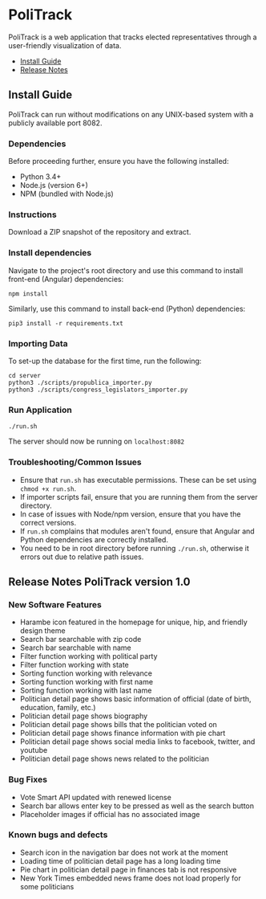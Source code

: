# PoliTrack

PoliTrack is a web application that tracks elected representatives through a user-friendly visualization of data.

- [Install Guide](#install-guide)
- [Release Notes](#release-notes-politrack-version-10)

## Install Guide

PoliTrack can run without modifications on any UNIX-based system with a publicly available port 8082.

### Dependencies
Before proceeding further, ensure you have the following installed:

- Python 3.4+
- Node.js (version 6+)
- NPM (bundled with Node.js)

### Instructions

Download a ZIP snapshot of the repository and extract.

### Install dependencies
Navigate to the project's root directory and use this command to install front-end (Angular) dependencies:
```
npm install
```
Similarly, use this command to install back-end (Python) dependencies:
```
pip3 install -r requirements.txt
```

### Importing Data
To set-up the database for the first time, run the following:
```
cd server
python3 ./scripts/propublica_importer.py
python3 ./scripts/congress_legislators_importer.py
```

### Run Application
```
./run.sh
```
The server should now be running on `localhost:8082`

### Troubleshooting/Common Issues

- Ensure that `run.sh` has executable permissions. These can be set using `chmod +x run.sh`.
- If importer scripts fail, ensure that you are running them from the server directory.
- In case of issues with Node/npm version, ensure that you have the correct versions.
- If `run.sh` complains that modules aren't found, ensure that Angular and Python dependencies are correctly installed.
- You need to be in root directory before running `./run.sh`, otherwise it errors out due to relative path issues.


## Release Notes PoliTrack version 1.0

### New Software Features
 - Harambe icon featured in the homepage for unique, hip, and friendly design theme
 - Search bar searchable with zip code
 - Search bar searchable with name
 - Filter function working with political party
 - Filter function working with state
 - Sorting function working with relevance
 - Sorting function working with first name
 - Sorting function working with last name
 - Politician detail page shows basic information of official (date of birth, education, family, etc.)
 - Politician detail page shows biography
 - Politician detail page shows bills that the politician voted on
 - Politician detail page shows finance information with pie chart
 - Politician detail page shows social media links to facebook, twitter, and youtube
 - Politician detail page shows news related to the politician

### Bug Fixes
 - Vote Smart API updated with renewed license
 - Search bar allows enter key to be pressed as well as the search button
 - Placeholder images if official has no associated image

### Known bugs and defects
 - Search icon in the navigation bar does not work at the moment
 - Loading time of politician detail page has a long loading time
 - Pie chart in politician detail page in finances tab is not responsive
 - New York Times embedded news frame does not load properly for some politicians
